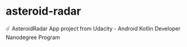 # asteroid-radar
☄️ AsteroidRadar App project from Udacity - Android Kotlin Developer Nanodegree Program
